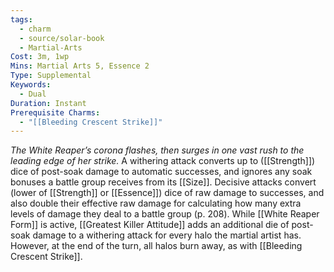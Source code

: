 ```yaml
---
tags:
  - charm
  - source/solar-book
  - Martial-Arts
Cost: 3m, 1wp
Mins: Martial Arts 5, Essence 2
Type: Supplemental
Keywords:
  - Dual
Duration: Instant
Prerequisite Charms:
  - "[[Bleeding Crescent Strike]]"
---
```

*The White Reaper’s corona flashes, then surges in one vast rush to the leading edge of her strike.*
A withering attack converts up to ([[Strength]]) dice of post-soak damage to automatic successes, and ignores any soak bonuses a battle group receives from its [[Size]]. Decisive attacks convert (lower of [[Strength]] or [[Essence]]) dice of raw damage to successes, and also double their effective raw damage for calculating how many extra levels of damage they deal to a battle group (p. 208). While [[White Reaper Form]] is active, [[Greatest Killer Attitude]] adds an additional die of post-soak damage to a withering attack for every halo the martial artist has. However, at the end of the turn, all halos burn away, as with [[Bleeding Crescent Strike]].